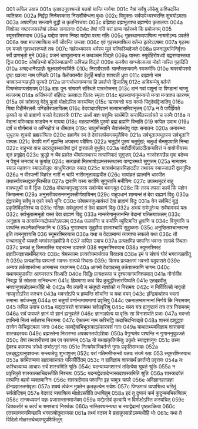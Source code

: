 001  	कपिल उवाच
001a	एतावदनुपश्यन्तो यतयो यान्ति मार्गगाः
001c	नैषां सर्वेषु लोकेषु कश्चिदस्ति व्यतिक्रमः
002a	निर्द्वंद्वा निर्नमस्कारा निराशीर्बन्धना बुधाः
002c	विमुक्ताः सर्वपापेभ्यश्चरन्ति शुचयोऽमलाः
003a	अपवर्गेऽथ सन्त्यागे बुद्धौ च कृतनिश्चयाः
003c	ब्रह्मिष्ठा ब्रह्मभूताश्च ब्रह्मण्येव कृतालयाः
004a	विशोका नष्टरजसस्तेषां लोकाः सनातनाः
004c	तेषां गतिं परां प्राप्य गार्हस्थ्ये किं प्रयोजनम्
005  	स्यूमरश्मिरुवाच
005a	यद्येषा परमा निष्ठा यद्येषा परमा गतिः
005c	गृहस्थानव्यपाश्रित्य नाश्रमोऽन्यः प्रवर्तते
006a	यथा मातरमाश्रित्य सर्वे जीवन्ति जन्तवः
006c	एवं गृहस्थमाश्रित्य वर्तन्त इतरेऽऽश्रमाः
007a	गृहस्थ एव यजते गृहस्थस्तप्यते तपः
007c	गार्हस्थ्यमस्य धर्मस्य मूलं यत्किञ्चिदेजते
008a	प्रजनाद्ध्यभिनिर्वृत्ताः सर्वे प्राणभृतो मुने
008c	प्रजनं चाप्युतान्यत्र न कथञ्चन विद्यते
009a	यास्ताः स्युर्बहिरोषध्यो बह्वरण्यास्तथा द्विज
009c	ओषधिभ्यो बहिर्यस्मात्प्राणी कश्चिन्न विद्यते
009e	कस्यैषा वाग्भवेत्सत्या मोक्षो नास्ति गृहादिति
010a	अश्रद्दधानैरप्राज्ञैः सूक्ष्मदर्शनवर्जितैः
010c	निराशैरलसैः श्रान्तैस्तप्यमानैः स्वकर्मभिः
010e	श्रमस्योपरमो दृष्टः प्रव्रज्या नाम पण्डितैः
011a	त्रैलोक्यस्यैव हेतुर्हि मर्यादा शाश्वती ध्रुवा
011c	ब्राह्मणो नाम भगवाञ्जन्मप्रभृति पूज्यते
012a	प्राग्गर्भाधानान्मन्त्रा हि प्रवर्तन्ते द्विजातिषु
012c	अविश्रम्भेषु वर्तन्ते विश्रम्भेष्वप्यसंशयम्
013a	दाहः पुनः संश्रयणे संस्थिते पात्रभोजनम्
013c	दानं गवां पशूनां वा पिण्डानां चाप्सु मज्जनम्
014a	अर्चिष्मन्तो बर्हिषदः क्रव्यादाः पितरः स्मृताः
014c	मृतस्याप्यनुमन्यन्ते मन्त्रा मन्त्राश्च कारणम्
015a	एवं क्रोशत्सु वेदेषु कुतो मोक्षोऽस्ति कस्यचित्
015c	ऋणवन्तो यदा मर्त्याः पितृदेवद्विजातिषु
016a	श्रिया विहीनैरलसैः पण्डितैरपलापितम्
016c	वेदवादापरिज्ञानं सत्याभासमिवानृतम्
017a	न वै पापैर्ह्रियते कृष्यते वा यो ब्राह्मणो यजते वेदशास्त्रैः
017c	ऊर्ध्वं यज्ञः पशुभिः सार्धमेति सन्तर्पितस्तर्पयते च कामैः
018a	न वेदानां परिभवान्न शाठ्येन न मायया
018c	महत्प्राप्नोति पुरुषो ब्रह्म ब्रह्मणि विन्दति
019  	कपिल उवाच
019a	दर्शं च पौर्णमासं च अग्निहोत्रं च धीमताम्
019c	चातुर्मास्यानि चैवासंस्तेषु यज्ञः सनातनः
020a	अनारम्भाः सुधृतयः शुचयो ब्रह्मसंश्रिताः
020c	ब्रह्मणैव स्म ते देवांस्तर्पयन्त्यमृतैषिणः
021a	सर्वभूतात्मभूतस्य सर्वभूतानि पश्यतः
021c	देवापि मार्गे मुह्यन्ति अपदस्य पदैषिणः
022a	चतुर्द्वारं पुरुषं चतुर्मुखं; चतुर्धा चैनमुपयाति निन्दा
022c	बाहुभ्यां वाच उदरादुपस्थात्तेषां द्वारं द्वारपालो बुभूषेत्
023a	नाक्षैर्दीव्येन्नाददीतान्यवित्तं न वायोनीयस्य शृतं प्रगृह्णेत्
023c	क्रुद्धो न चैव प्रहरेत धीमांस्तथास्य तत्पाणिपादं सुगुप्तम्
024a	नाक्रोशमर्छेन्न मृषा वदेच्च न पैशुनं जनवादं च कुर्यात्
024c	सत्यव्रतो मितभाषोऽप्रमत्तस्तथास्य वाग्द्वारमथो सुगुप्तम्
025a	नानाशनः स्यान्न महाशनः स्यादलोलुपः साधुभिरागतः स्यात्
025c	यात्रार्थमाहारमिहाददीत तथास्य स्याज्जाठरी द्वारगुप्तिः
026a	न वीरपत्नीं विहरेत नारीं न चापि नारीमनृतावाह्वयीत
026c	भार्याव्रतं ह्यात्मनि धारयीत तथास्योपस्थद्वारगुप्तिर्भवेत
027a	द्वाराणि यस्य सर्वाणि सुगुप्तानि मनीषिणः
027c	उपस्थमुदरं बाहू वाक्चतुर्थी स वै द्विजः
028a	मोघान्यगुप्तद्वारस्य सर्वाण्येव भवन्त्युत
028c	किं तस्य तपसा कार्यं किं यज्ञेन किमात्मना
029a	अनुत्तरीयवसनमनुपस्तीर्णशायिनम्
029c	बाहूपधानं शाम्यन्तं तं देवा ब्राह्मणं विदुः
030a	द्वंद्वारामेषु सर्वेषु य एको रमते मुनिः
030c	परेषामननुध्यायंस्तं देवा ब्राह्मणं विदुः
031a	येन सर्वमिदं बुद्धं प्रकृतिर्विकृतिश्च या
031c	गतिज्ञः सर्वभूतानां तं देवा ब्राह्मणं विदुः
032a	अभयं सर्वभूतेभ्यः सर्वेषामभयं यतः
032c	सर्वभूतात्मभूतो यस्तं देवा ब्राह्मणं विदुः
033a	नान्तरेणानुजानन्ति वेदानां यत्क्रियाफलम्
033c	अनुज्ञाय च तत्सर्वमन्यद्रोचयतेऽफलम्
034a	फलवन्ति च कर्माणि व्युष्टिमन्ति ध्रुवाणि च
034c	विगुणानि च पश्यन्ति तथानैकान्तिकानि च
035a	गुणाश्चात्र सुदुर्ज्ञेया ज्ञाताश्चापि सुदुष्कराः
035c	अनुष्ठिताश्चान्तवन्त इति त्वमनुपश्यसि
036  	स्यूमरश्मिरुवाच
036a	यथा च वेदप्रामाण्यं त्यागश्च सफलो यथा
036c	तौ पन्थानावुभौ व्यक्तौ भगवंस्तद्ब्रवीहि मे
037  	कपिल उवाच
037a	प्रत्यक्षमिह पश्यन्ति भवन्तः सत्पथे स्थिताः
037c	प्रत्यक्षं तु किमत्रास्ति यद्भवन्त उपासते
038  	स्यूमरश्मिरुवाच
038a	स्यूमरश्मिरहं ब्रह्मञ्जिज्ञासार्थमिहागतः
038c	श्रेयस्कामः प्रत्यवोचमार्जवान्न विवक्षया
038e	इमं च संशयं घोरं भगवान्प्रब्रवीतु मे
039a	प्रत्यक्षमिह पश्यन्तो भवन्तः सत्पथे स्थिताः
039c	किमत्र प्रत्यक्षतमं भवन्तो यदुपासते
039e	अन्यत्र तर्कशास्त्रेभ्य आगमाच्च यथागमम्
040a	आगमो वेदवादस्तु तर्कशास्त्राणि चागमः
040c	यथागममुपासीत आगमस्तत्र सिध्यति
040e	सिद्धिः प्रत्यक्षरूपा च दृश्यत्यागमनिश्चयात्
041a	नौर्नावीव निबद्धा हि स्रोतसा सनिबन्धना
041c	ह्रियमाणा कथं विप्र कुबुद्धींस्तारयिष्यति
041e	एतद्ब्रवीतु भगवानुपपन्नोऽस्म्यधीहि भोः
042a	नैव त्यागी न संतुष्टो नाशोको न निरामयः
042c	न निर्विवित्सो नावृत्तो नापवृत्तोऽस्ति कश्चन
043a	भवन्तोऽपि च हृष्यन्ति शोचन्ति च यथा वयम्
043c	इन्द्रियार्थाश्च भवतां समानाः सर्वजन्तुषु
044a	एवं चतुर्णां वर्णानामाश्रमाणां प्रवृत्तिषु
044c	एकमालम्बमानानां निर्णये किं निरामयम्
045  	कपिल उवाच
045a	यद्यदाचरते शास्त्रमथ सर्वप्रवृत्तिषु
045c	यस्य यत्र ह्यनुष्ठानं तत्र तत्र निरामयम्
046a	सर्वं पावयते ज्ञानं यो ज्ञानं ह्यनुवर्तते
046c	ज्ञानादपेत्य या वृत्तिः सा विनाशयति प्रजाः
047a	भवन्तो ज्ञानिनो नित्यं सर्वतश्च निरागमाः
047c	ऐकात्म्यं नाम कश्चिद्धि कदाचिदभिपद्यते
048a	शास्त्रं ह्यबुद्ध्वा तत्त्वेन केचिद्वादबला जनाः
048c	कामद्वेषाभिभूतत्वादहंकारवशं गताः
049a	याथातथ्यमविज्ञाय शास्त्राणां शास्त्रदस्यवः
049c	ब्रह्मस्तेना निरारम्भा अपक्वमतयोऽशिवाः
050a	वैगुण्यमेव पश्यन्ति न गुणाननुयुञ्जते
050c	तेषां तमःशरीराणां तम एव परायणम्
051a	यो यथाप्रकृतिर्जन्तुः प्रकृतेः स्याद्वशानुगः
051c	तस्य द्वेषश्च कामश्च क्रोधो दम्भोऽनृतं मदः
051e	नित्यमेवाभिवर्तन्ते गुणाः प्रकृतिसम्भवाः
052a	एतद्बुद्ध्यानुपश्यन्तः सन्त्यजेयुः शुभाशुभम्
052c	परां गतिमभीप्सन्तो यतयः संयमे रताः
053  	स्यूमरश्मिरुवाच
053a	सर्वमेतन्मया ब्रह्मञ्शास्त्रतः परिकीर्तितम्
053c	न ह्यविज्ञाय शास्त्रार्थं प्रवर्तन्ते प्रवृत्तयः
054a	यः कश्चिन्न्याय्य आचारः सर्वं शास्त्रमिति श्रुतिः
054c	यदन्याय्यमशास्त्रं तदित्येषा श्रूयते श्रुतिः
055a	न प्रवृत्तिरृते शास्त्रात्काचिदस्तीति निश्चयः
055c	यदन्यद्वेदवादेभ्यस्तदशास्त्रमिति श्रुतिः
056a	शास्त्रादपेतं पश्यन्ति बहवो व्यक्तमानिनः
056c	शास्त्रदोषान्न पश्यन्ति इह चामुत्र चापरे
056e	अविज्ञानहतप्रज्ञा हीनप्रज्ञास्तमोवृताः
057a	शक्यं त्वेकेन मुक्तेन कृतकृत्येन सर्वशः
057c	पिण्डमात्रं व्यपाश्रित्य चरितुं सर्वतोदिशम्
057e	वेदवादं व्यपाश्रित्य मोक्षोऽस्तीति प्रभाषितुम्
058a	इदं तु दुष्करं कर्म कुटुम्बमभिसंश्रितम्
058c	दानमध्ययनं यज्ञः प्रजासन्तानमार्जवम्
059a	यद्येतदेवं कृत्वापि न विमोक्षोऽस्ति कस्यचित्
059c	धिक्कर्तारं च कार्यं च श्रमश्चायं निरर्थकः
060a	नास्तिक्यमन्यथा च स्याद्वेदानां पृष्ठतःक्रिया
060c	एतस्यानन्त्यमिच्छामि भगवञ्श्रोतुमञ्जसा
061a	तथ्यं वदस्व मे ब्रह्मन्नुपसन्नोऽस्म्यधीहि भोः
061c	यथा ते विदितो मोक्षस्तथेच्छाम्युपशिक्षितुम्

